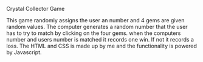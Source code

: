 Crystal Collector Game

This game randomly assigns the user an number and 4 gems are given random values. The computer generates a random number that the user has to try to match by clicking on the four gems. when the computers number and users number is matched it records one win. If not it records a loss. The HTML and CSS is made up by me and the functionality is powered by Javascript.